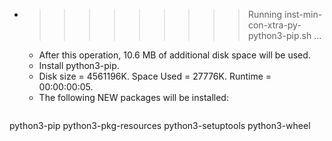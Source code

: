 * >>>>>>>>> Running inst-min-con-xtra-py-python3-pip.sh ...
  * After this operation, 10.6 MB of additional disk space will be used.
  * Install python3-pip.
  * Disk size = 4561196K. Space Used = 27776K. Runtime = 00:00:00:05.
  * The following NEW packages will be installed:
  ```bash
python3-pip python3-pkg-resources python3-setuptools python3-wheel
  ```
